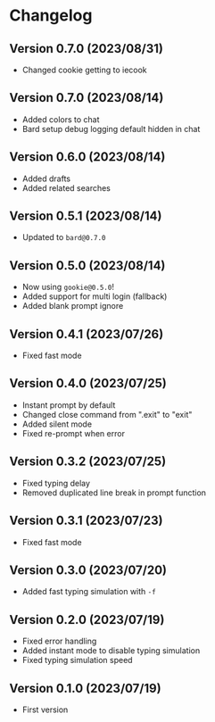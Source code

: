 # Changelog

## Version 0.7.0 (2023/08/31)

- Changed cookie getting to iecook

## Version 0.7.0 (2023/08/14)

- Added colors to chat
- Bard setup debug logging default hidden in chat

## Version 0.6.0 (2023/08/14)

- Added drafts
- Added related searches

## Version 0.5.1 (2023/08/14)

- Updated to `bard@0.7.0`

## Version 0.5.0 (2023/08/14)

- Now using `gookie@0.5.0`!
- Added support for multi login (fallback)
- Added blank prompt ignore

## Version 0.4.1 (2023/07/26)

- Fixed fast mode

## Version 0.4.0 (2023/07/25)

- Instant prompt by default
- Changed close command from ".exit" to "exit"
- Added silent mode
- Fixed re-prompt when error

## Version 0.3.2 (2023/07/25)

- Fixed typing delay
- Removed duplicated line break in prompt function

## Version 0.3.1 (2023/07/23)

- Fixed fast mode

## Version 0.3.0 (2023/07/20)

- Added fast typing simulation with `-f`

## Version 0.2.0 (2023/07/19)

- Fixed error handling
- Added instant mode to disable typing simulation
- Fixed typing simulation speed

## Version 0.1.0 (2023/07/19)

- First version
